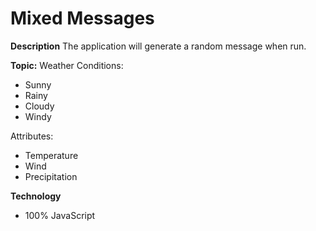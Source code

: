 # Mixed Messages

**Description**
The application will generate a random message when run.

**Topic:** Weather
Conditions:
* Sunny
* Rainy
* Cloudy
* Windy

Attributes:
* Temperature
* Wind
* Precipitation

**Technology**
* 100% JavaScript